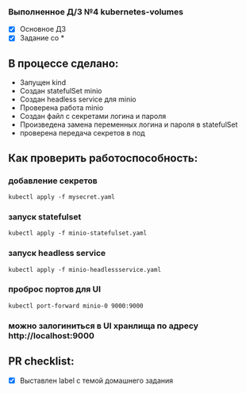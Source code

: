 ### Выполненное Д/З №4 kubernetes-volumes

- [x] Основное ДЗ
- [x] Задание со *

## В процессе сделано:
 - Запущен kind
 - Создан statefulSet minio
 - Создан headless service для minio
 - Проверена работа minio
 - Создан файл с секретами логина и пароля
 - Произведена замена переменных логина и пароля в statefulSet
 - проверена передача секретов в под

## Как проверить работоспособность:
### добавление секретов
```shell
kubectl apply -f mysecret.yaml
```
### запуск statefulset
```shell
kubectl apply -f minio-statefulset.yaml
```
### запуск headless service
```shell
kubectl apply -f minio-headlessservice.yaml
```
### проброс портов для UI
```shell
kubectl port-forward minio-0 9000:9000
```
### можно залогиниться в UI хранлища по адресу http://localhost:9000
## PR checklist:
 - [x] Выставлен label с темой домашнего задания